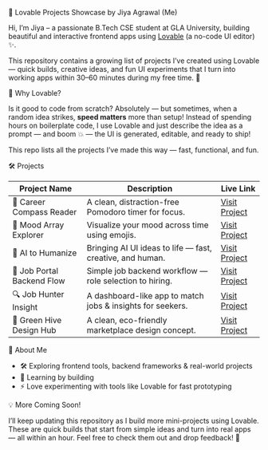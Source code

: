 🚀 Lovable Projects Showcase by Jiya Agrawal (Me)

Hi, I’m Jiya – a passionate B.Tech CSE student at GLA University, building beautiful and interactive frontend apps using [Lovable](https://lovable.so) (a no-code UI editor) ✨.

This repository contains a growing list of projects I’ve created using Lovable — quick builds, creative ideas, and fun UI experiments that I turn into working apps within 30–60 minutes during my free time. 🌟

 
💭 Why Lovable?

Is it good to code from scratch? Absolutely — but sometimes, when a random idea strikes, **speed matters** more than setup! Instead of spending hours on boilerplate code, I use Lovable and just describe the idea as a prompt — and boom 💥 — the UI is generated, editable, and ready to ship!

This repo lists all the projects I’ve made this way — fast, functional, and fun.
  

 🛠️ Projects

| Project Name               | Description                                           | Live Link                                                  |
|---------------------------|-------------------------------------------------------|-------------------------------------------------------------|
| 🧭 Career Compass Reader   | A clean, distraction-free Pomodoro timer for focus.  | [Visit Project](https://career-compass-reader.lovable.app) |
| 🌈 Mood Array Explorer     | Visualize your mood across time using emojis.        | [Visit Project](https://mood-array-explorer.lovable.app/)  |
| 📝 AI to Humanize       |Bringing AI UI ideas to life — fast, creative, and human.| [Visit Project](https://text-scribe-verify-flow.lovable.app/) |
| 💼 Job Portal Backend Flow | Simple job backend workflow — role selection to hiring.    | [Visit Project](https://job-portal-backend-flow.lovable.app)    |
|🔍 Job Hunter Insight       |	A dashboard-like app to match jobs & insights for seekers.|	[Visit Project](https://job-hunter-insight.lovable.app/)|
| 🐝 Green Hive Design Hub    | A clean, eco-friendly marketplace design concept.          | [Visit Project](https://green-hive-design-hub.lovable.app/)     |



📌 About Me

- 🛠️ Exploring frontend tools, backend frameworks & real-world projects  
- 🌱 Learning by building  
- ⚡ Love experimenting with tools like Lovable for fast prototyping


💡 More Coming Soon!

I’ll keep updating this repository as I build more mini-projects using Lovable. These are quick builds that start from simple ideas and turn into real apps — all within an hour. Feel free to check them out and drop feedback! 💬
